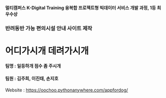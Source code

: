 #### 멀티캠퍼스 K-Digital Training 융복합 프로젝트형 빅데이터 서비스 개발 과정, 1등 최우수상
### 반려동반 가능 편의시설 안내 사이트 제작
# 어디가시개 데려가시개
#### 팀명 : 일등하개 점수 좀 주시개
#### 팀원 : 김주희, 이진태, 손지호

Website : https://oochoo.pythonanywhere.com/appfordog/
